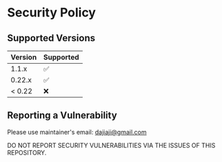 # Security Policy

## Supported Versions

| Version | Supported          |
| ------- | ------------------ |
| 1.1.x   | :white_check_mark: |
| 0.22.x  | :white_check_mark: |
| < 0.22  | :x:                |

## Reporting a Vulnerability

Please use maintainer's email: dajiaji@gmail.com

DO NOT REPORT SECURITY VULNERABILITIES VIA THE ISSUES OF THIS REPOSITORY.
